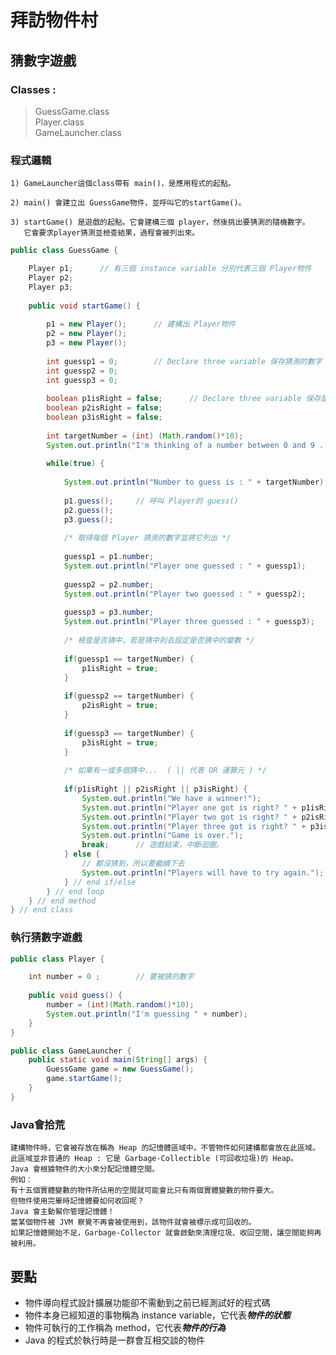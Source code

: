 # 拜訪物件村

## 猜數字遊戲

### Classes :

> GuessGame.class <br>
> Player.class <br>
> GameLauncher.class <br>

### 程式邏輯


	1) GameLauncher這個class帶有 main()，是應用程式的起點。

	2) main() 會建立出 GuessGame物件，並呼叫它的startGame()。

	3) startGame() 是遊戲的起點。它會建構三個 player，然後挑出要猜測的隨機數字。
	   它會要求player猜測並檢查結果，過程會被列出來。

```java
public class GuessGame {

	Player p1;		// 有三個 instance variable 分別代表三個 Player物件
	Player p2;
	Player p3;
	
	public void startGame() {
	
		p1 = new Player();		// 建構出 Player物件
		p2 = new Player();
		p3 = new Player();
		
		int guessp1 = 0;		// Declare three variable 保存猜測的數字
		int guessp2 = 0;
		int guessp3 = 0;
		
		boolean p1isRight = false;		// Declare three variable 保存是否猜中
		boolean p2isRight = false;
		boolean p3isRight = false;
		
		int targetNumber = (int) (Math.random()*10);
		System.out.println("I'm thinking of a number between 0 and 9 ...");
		
		while(true) {
		
			System.out.println("Number to guess is : " + targetNumber);
			
			p1.guess();		// 呼叫 Player的 guess()
			p2.guess();
			p3.guess();
			
			/* 取得每個 Player 猜測的數字並將它列出 */
			
			guessp1 = p1.number;
			System.out.println("Player one guessed : " + guessp1);
			
			guessp2 = p2.number;
			System.out.println("Player two guessed : " + guessp2);
			
			guessp3 = p3.number;
			System.out.println("Player three guessed : " + guessp3);
			
			/* 檢查是否猜中，若是猜中則去設定是否猜中的變數 */
			
			if(guessp1 == targetNumber) {
				p1isRight = true;
			}
			
			if(guessp2 == targetNumber) {
				p2isRight = true;
			}
			
			if(guessp3 == targetNumber) {
				p3isRight = true;
			}
			
			/* 如果有一或多個猜中...  ( || 代表 OR 運算元 ) */
			
			if(p1isRight || p2isRight || p3isRight) {
				System.out.println("We have a winner!");
				System.out.println("Player one got is right? " + p1isRight);
				System.out.println("Player two got is right? " + p2isRight);
				System.out.println("Player three got is right? " + p3isRight);
				System.out.println("Game is over.");
				break;		// 遊戲結束，中斷迴圈。
			} else {
				// 都沒猜到，所以要繼續下去
				System.out.println("Players will have to try again.");
			} // end if/else
		} // end loop
	} // end method
} // end class
```

### 執行猜數字遊戲	

```java
public class Player {

	int number = 0 ;		// 要被猜的數字
	
	public void guess() {
		number = (int)(Math.random()*10);
		System.out.println("I'm guessing " + number);
	}
}

public class GameLauncher {
	public static void main(String[] args) {
		GuessGame game = new GuessGame();
		game.startGame();
	}
}	
```
### Java會拾荒	
	建構物件時，它會被存放在稱為 Heap 的記憶體區域中。不管物件如何建構都會放在此區域。
	此區域並非普通的 Heap : 它是 Garbage-Collectible (可回收垃圾)的 Heap。
	Java 會根據物件的大小來分配記憶體空間。
	例如：
	有十五個實體變數的物件所佔用的空間就可能會比只有兩個實體變數的物件要大。
	但物件使用完畢時記憶體要如何收回呢？
	Java 會主動幫你管理記憶體！
	當某個物件被 JVM 察覺不再會被使用到，該物件就會被標示成可回收的。
	如果記憶體開始不足，Garbage-Collector 就會啟動來清理垃圾、收回空間，讓空間能夠再被利用。

## 要點

- 物件導向程式設計擴展功能卻不需動到之前已經測試好的程式碼
- 物件本身已經知道的事物稱為 instance variable，它代表***物件的狀態***
- 物件可執行的工作稱為 method，它代表***物件的行為***
- Java 的程式於執行時是一群會互相交談的物件
